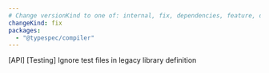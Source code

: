 ```yaml
---
# Change versionKind to one of: internal, fix, dependencies, feature, deprecation, breaking
changeKind: fix
packages:
  - "@typespec/compiler"
---
```


[API] [Testing] Ignore test files in legacy library definition
